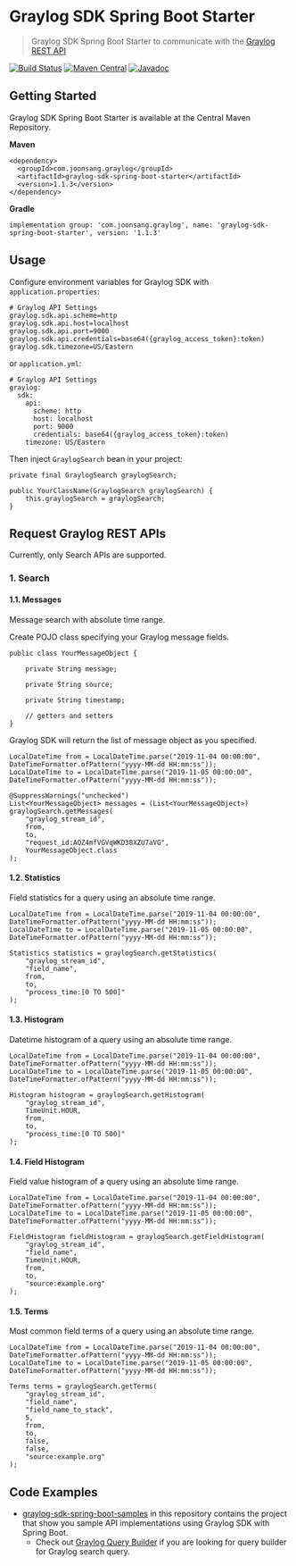 # Graylog SDK Spring Boot Starter
> Graylog SDK Spring Boot Starter to communicate with the [Graylog REST API](https://docs.graylog.org/en/latest/pages/configuration/rest_api.html)

[![Build Status](https://travis-ci.org/debugrammer/graylog-sdk-spring-boot.svg?branch=master)](https://travis-ci.org/debugrammer/graylog-sdk-spring-boot)
[![Maven Central](https://maven-badges.herokuapp.com/maven-central/com.joonsang.graylog/graylog-sdk-spring-boot-starter/badge.svg)](https://maven-badges.herokuapp.com/maven-central/com.joonsang.graylog/graylog-sdk-spring-boot-starter)
[![Javadoc](https://javadoc-badge.appspot.com/com.joonsang.graylog/graylog-sdk-spring-boot-starter.svg?label=javadoc)](https://javadoc-badge.appspot.com/com.joonsang.graylog/graylog-sdk-spring-boot-starter)

## Getting Started
Graylog SDK Spring Boot Starter is available at the Central Maven Repository.

**Maven**
```
<dependency>
  <groupId>com.joonsang.graylog</groupId>
  <artifactId>graylog-sdk-spring-boot-starter</artifactId>
  <version>1.1.3</version>
</dependency>
```

**Gradle**
```
implementation group: 'com.joonsang.graylog', name: 'graylog-sdk-spring-boot-starter', version: '1.1.3'
```

## Usage
Configure environment variables for Graylog SDK with `application.properties`:
```
# Graylog API Settings
graylog.sdk.api.scheme=http
graylog.sdk.api.host=localhost
graylog.sdk.api.port=9000
graylog.sdk.api.credentials=base64({graylog_access_token}:token)
graylog.sdk.timezone=US/Eastern
```

or `application.yml`:
```
# Graylog API Settings
graylog:
  sdk:
    api:
      scheme: http
      host: localhost
      port: 9000
      credentials: base64({graylog_access_token}:token)
    timezone: US/Eastern
```

Then inject `GraylogSearch` bean in your project:
```
private final GraylogSearch graylogSearch;

public YourClassName(GraylogSearch graylogSearch) {
    this.graylogSearch = graylogSearch;
}
```

## Request Graylog REST APIs
Currently, only Search APIs are supported.

### 1. Search

#### 1.1. Messages
Message search with absolute time range.

Create POJO class specifying your Graylog message fields.
```
public class YourMessageObject {

    private String message;
    
    private String source;

    private String timestamp;

    // getters and setters
}
```

Graylog SDK will return the list of message object as you specified.
```
LocalDateTime from = LocalDateTime.parse("2019-11-04 00:00:00", DateTimeFormatter.ofPattern("yyyy-MM-dd HH:mm:ss"));
LocalDateTime to = LocalDateTime.parse("2019-11-05 00:00:00", DateTimeFormatter.ofPattern("yyyy-MM-dd HH:mm:ss"));

@SuppressWarnings("unchecked")
List<YourMessageObject> messages = (List<YourMessageObject>) graylogSearch.getMessages(
    "graylog_stream_id",
    from,
    to,
    "request_id:AQZ4mfVGVqWKD38XZU7aVG",
    YourMessageObject.class
);
```

#### 1.2. Statistics
Field statistics for a query using an absolute time range.
```
LocalDateTime from = LocalDateTime.parse("2019-11-04 00:00:00", DateTimeFormatter.ofPattern("yyyy-MM-dd HH:mm:ss"));
LocalDateTime to = LocalDateTime.parse("2019-11-05 00:00:00", DateTimeFormatter.ofPattern("yyyy-MM-dd HH:mm:ss"));

Statistics statistics = graylogSearch.getStatistics(
    "graylog_stream_id",
    "field_name",
    from,
    to,
    "process_time:[0 TO 500]"
);
```

#### 1.3. Histogram
Datetime histogram of a query using an absolute time range.
```
LocalDateTime from = LocalDateTime.parse("2019-11-04 00:00:00", DateTimeFormatter.ofPattern("yyyy-MM-dd HH:mm:ss"));
LocalDateTime to = LocalDateTime.parse("2019-11-05 00:00:00", DateTimeFormatter.ofPattern("yyyy-MM-dd HH:mm:ss"));

Histogram histogram = graylogSearch.getHistogram(
    "graylog_stream_id",
    TimeUnit.HOUR,
    from,
    to,
    "process_time:[0 TO 500]"
);
```

#### 1.4. Field Histogram
Field value histogram of a query using an absolute time range.
```
LocalDateTime from = LocalDateTime.parse("2019-11-04 00:00:00", DateTimeFormatter.ofPattern("yyyy-MM-dd HH:mm:ss"));
LocalDateTime to = LocalDateTime.parse("2019-11-05 00:00:00", DateTimeFormatter.ofPattern("yyyy-MM-dd HH:mm:ss"));

FieldHistogram fieldHistogram = graylogSearch.getFieldHistogram(
    "graylog_stream_id",
    "field_name",
    TimeUnit.HOUR,
    from,
    to,
    "source:example.org"
);
```

#### 1.5. Terms
Most common field terms of a query using an absolute time range.
```
LocalDateTime from = LocalDateTime.parse("2019-11-04 00:00:00", DateTimeFormatter.ofPattern("yyyy-MM-dd HH:mm:ss"));
LocalDateTime to = LocalDateTime.parse("2019-11-05 00:00:00", DateTimeFormatter.ofPattern("yyyy-MM-dd HH:mm:ss"));

Terms terms = graylogSearch.getTerms(
    "graylog_stream_id",
    "field_name",
    "field_name_to_stack",
    5,
    from,
    to,
    false,
    false,
    "source:example.org"
);
```

## Code Examples
* [graylog-sdk-spring-boot-samples](https://github.com/debugrammer/graylog-sdk-spring-boot/tree/master/graylog-sdk-spring-boot-samples) in this repository contains the project that show you sample API implementations using Graylog SDK with Spring Boot.
    * Check out [Graylog Query Builder](https://github.com/debugrammer/graylog-query-builder) if you are looking for query builder for Graylog search query.

